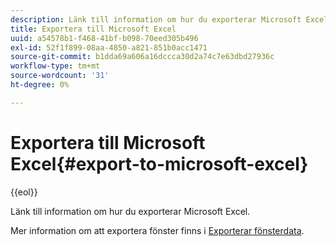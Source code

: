 ```yaml
---
description: Länk till information om hur du exporterar Microsoft Excel.
title: Exportera till Microsoft Excel
uuid: a54578b1-f468-41bf-b098-70eed305b496
exl-id: 52f1f899-08aa-4850-a821-851b0acc1471
source-git-commit: b1dda69a606a16dccca30d2a74c7e63dbd27936c
workflow-type: tm+mt
source-wordcount: '31'
ht-degree: 0%

---
```


# Exportera till Microsoft Excel{#export-to-microsoft-excel}

{{eol}}

Länk till information om hur du exporterar Microsoft Excel.

Mer information om att exportera fönster finns i [Exporterar fönsterdata](../../../../home/c-get-started/c-wk-win-wksp/c-exp-win-data.md#concept-8df61d64ed434cc5a499023c44197349).
